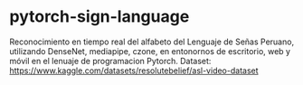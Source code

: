 # pytorch-sign-language
Reconocimiento en tiempo real del alfabeto del Lenguaje de Señas Peruano, utilizando DenseNet, mediapipe, czone, en entonornos de escritorio, web y móvil en el lenuaje de programacion Pytorch.
Dataset: https://www.kaggle.com/datasets/resolutebelief/asl-video-dataset

